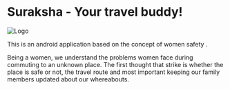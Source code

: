 # Suraksha - Your travel buddy!
![Logo](https://github.com/nb2998/Suraksha/blob/master/surakshaLogo.jpg)


This is an android application based on the concept of women safety . 

Being a women, we understand the problems women face during commuting to an unknown place. The first thought that strike is whether the place is safe or not, the travel route and most important keeping our family members updated about our whereabouts.
